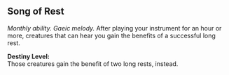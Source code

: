 ## Song of Rest

_Monthly ability. Gaeic melody._
After playing your instrument for an hour or more, creatures that can hear you gain the benefits of a successful long rest.

**Destiny Level:**  
Those creatures gain the benefit of two long rests, instead.
